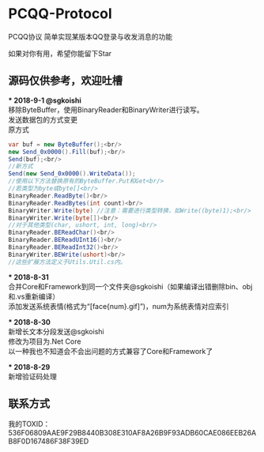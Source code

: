 # PCQQ-Protocol
PCQQ协议
简单实现某版本QQ登录与收发消息的功能


如果对你有用，希望你能留下Star


源码仅供参考，欢迎吐槽
------------------------------------------
<b>* 2018-9-1 @sgkoishi</b><br/>
移除ByteBuffer，使用BinaryReader和BinaryWriter进行读写。<br/>
发送数据包的方式变更<br/>
原方式<br/>
```C#
var buf = new ByteBuffer();<br/>
new Send_0x0000().Fill(buf);<br/>
Send(buf);<br/>
//新方式
Send(new Send_0x0000().WriteData());
//使用以下方法替换原有的ByteBuffer.Put和Get<br/>
//若类型为byte或byte[]<br/>
BinaryReader.ReadByte()<br/>
BinaryReader.ReadBytes(int count)<br/>
BinaryWriter.Write(byte) //注意：需要进行类型转换，如Write((byte)1);<br/>
BinaryWriter.Write(byte[])<br/>
//对于其他类型(char, ushort, int, long)<br/>
BinaryReader.BEReadChar()<br/>
BinaryReader.BEReadUInt16()<br/>
BinaryReader.BEReadInt32()<br/>
BinaryWriter.BEWrite(ushort)<br/>
//这些扩展方法定义于Utils.Util.cs内。
```
<b>* 2018-8-31</b>
<br/>
合并Core和Framework到同一个文件夹@sgkoishi（如果编译出错删除bin、obj和.vs重新编译）
<br/>
添加发送系统表情(格式为“[face{num}.gif]”)，num为系统表情对应索引

<b>* 2018-8-30</b>
<br/>
新增长文本分段发送@sgkoishi
<br/>
修改为项目为.Net Core
<br/>
以一种我也不知道会不会出问题的方式兼容了Core和Framework了

<b>* 2018-8-29</b>
<br/>
新增验证码处理

联系方式
------------------------------------------
我的TOXID：536F06809AAE9F29B8440B308E310AF8A26B9F93ADB60CAE086EEB26AB8F0D167486F38F39ED
<br>
<!--img src="/tox_save.png?raw=true" style="width:275px;" alt="联系方式"-->
<br>
